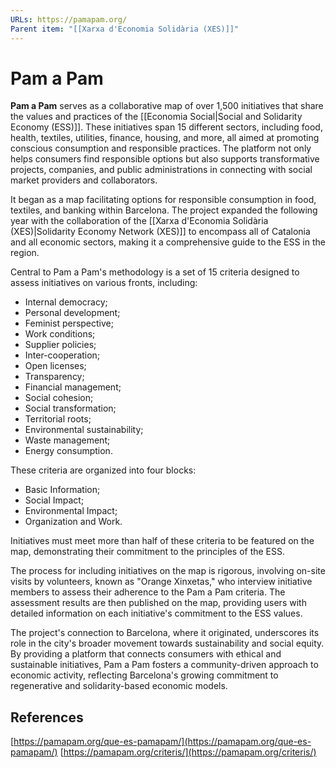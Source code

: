 ```yaml
---
URLs: https://pamapam.org/
Parent item: "[[Xarxa d'Economia Solidària (XES)]]"
---
```

# Pam a Pam

**Pam a Pam** serves as a collaborative map of over 1,500 initiatives that share the values and practices of the [[Economia Social|Social and Solidarity Economy (ESS)]]. These initiatives span 15 different sectors, including food, health, textiles, utilities, finance, housing, and more, all aimed at promoting conscious consumption and responsible practices. The platform not only helps consumers find responsible options but also supports transformative projects, companies, and public administrations in connecting with social market providers and collaborators.

It began as a map facilitating options for responsible consumption in food, textiles, and banking within Barcelona. The project expanded the following year with the collaboration of the [[Xarxa d'Economia Solidària (XES)|Solidarity Economy Network (XES)]] to encompass all of Catalonia and all economic sectors, making it a comprehensive guide to the ESS in the region.

Central to Pam a Pam's methodology is a set of 15 criteria designed to assess initiatives on various fronts, including:

- Internal democracy;
- Personal development;
- Feminist perspective;
- Work conditions;
- Supplier policies;
- Inter-cooperation;
- Open licenses;
- Transparency;
- Financial management;
- Social cohesion;
- Social transformation;
- Territorial roots;
- Environmental sustainability;
- Waste management;
- Energy consumption.

These criteria are organized into four blocks: 

- Basic Information;
- Social Impact;
- Environmental Impact;
- Organization and Work.

Initiatives must meet more than half of these criteria to be featured on the map, demonstrating their commitment to the principles of the ESS.

The process for including initiatives on the map is rigorous, involving on-site visits by volunteers, known as "Orange Xinxetas," who interview initiative members to assess their adherence to the Pam a Pam criteria. The assessment results are then published on the map, providing users with detailed information on each initiative's commitment to the ESS values.

The project's connection to Barcelona, where it originated, underscores its role in the city's broader movement towards sustainability and social equity. By providing a platform that connects consumers with ethical and sustainable initiatives, Pam a Pam fosters a community-driven approach to economic activity, reflecting Barcelona's growing commitment to regenerative and solidarity-based economic models.

## References

[https://pamapam.org/que-es-pamapam/](https://pamapam.org/que-es-pamapam/)
[https://pamapam.org/criteris/](https://pamapam.org/criteris/)
